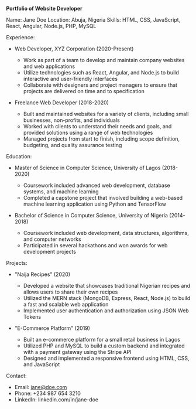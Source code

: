 **Portfolio of Website Developer**

Name: Jane Doe
Location: Abuja, Nigeria
Skills: HTML, CSS, JavaScript, React, Angular, Node.js, PHP, MySQL

Experience:

- Web Developer, XYZ Corporation (2020-Present)
  - Work as part of a team to develop and maintain company websites and web applications
  - Utilize technologies such as React, Angular, and Node.js to build interactive and user-friendly interfaces
  - Collaborate with designers and project managers to ensure that projects are delivered on time and to specification

- Freelance Web Developer (2018-2020)
  - Built and maintained websites for a variety of clients, including small businesses, non-profits, and individuals
  - Worked with clients to understand their needs and goals, and provided solutions using a range of web technologies
  - Managed projects from start to finish, including scope definition, budgeting, and quality assurance testing

Education:

- Master of Science in Computer Science, University of Lagos (2018-2020)
  - Coursework included advanced web development, database systems, and machine learning
  - Completed a capstone project that involved building a web-based machine learning application using Python and TensorFlow

- Bachelor of Science in Computer Science, University of Nigeria (2014-2018)
  - Coursework included web development, data structures, algorithms, and computer networks
  - Participated in several hackathons and won awards for web development projects

Projects:

- "Naija Recipes" (2020)
  - Developed a website that showcases traditional Nigerian recipes and allows users to share their own recipes
  - Utilized the MERN stack (MongoDB, Express, React, Node.js) to build a fast and scalable web application
  - Implemented user authentication and authorization using JSON Web Tokens

- "E-Commerce Platform" (2019)
  - Built an e-commerce platform for a small retail business in Lagos
  - Utilized PHP and MySQL to build a custom backend and integrated with a payment gateway using the Stripe API
  - Designed and implemented a responsive frontend using HTML, CSS, and JavaScript

Contact:

- Email: jane@doe.com
- Phone: +234 987 654 3210
- LinkedIn: linkedin.com/in/jane-doe
